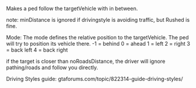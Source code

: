 Makes a ped follow the targetVehicle with <minDistance> in between.

note: minDistance is ignored if drivingstyle is avoiding traffic, but Rushed is fine.

Mode: The mode defines the relative position to the targetVehicle. The ped will try to position its vehicle there.
-1 = behind
0 = ahead
1 = left
2 = right
3 = back left
4 = back right

if the target is closer than noRoadsDistance, the driver will ignore pathing/roads and follow you directly.

Driving Styles guide: gtaforums.com/topic/822314-guide-driving-styles/